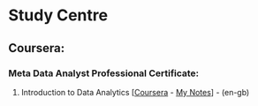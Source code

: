# Study Centre

## Coursera:

### Meta Data Analyst Professional Certificate:

1. Introduction to Data Analytics [[Coursera](https://www.coursera.org/learn/data-analytics-introduction/home/module/1) - [My Notes](coursera/Meta%20Data%20Analyst%20Professional%20Certificate/01.%20Introduction%20to%20Data%20Analytics.md)] - (en-gb)
